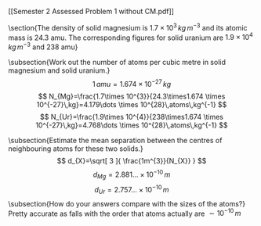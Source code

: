 [[Semester 2 Assessed Problem 1 without CM.pdf]]

\section{The density of solid magnesium is $1.7 × 10^{3}\,kg\,m^{-3}$ and its atomic mass is $24.3$ amu. The corresponding figures for solid uranium are $1.9 × 10^{4}\,kg\,m^{-3}$ and $238$ amu}

\subsection{Work out the number of atoms per cubic metre in solid magnesium and solid uranium.}
$$
1\,amu=1.674 \times 10^{-27}\,kg
$$
$$
N_{Mg}=\frac{1.7\times 10^{3}}{24.3\times1.674 \times 10^{-27}\,kg}=4.179\dots \times 10^{28}\,atoms\,kg^{-1}
$$
$$
N_{Ur}=\frac{1.9\times 10^{4}}{238\times1.674 \times 10^{-27}\,kg}=4.768\dots \times 10^{28}\,atoms\,kg^{-1}
$$

\subsection{Estimate the mean separation between the centres of neighbouring atoms for these two solids.}
$$
d_{X}=\sqrt[ 3 ]{ \frac{1m^{3}}{N_{X}} }
$$
$$
d_{Mg}=2.881\dots \times 10^{-10}\,m
$$
$$
d_{Ur}=2.757\dots \times 10^{-10}\,m
$$
\subsection{How do your answers compare with the sizes of the atoms?}
Pretty accurate as falls with the order that atoms actually are $\sim 10^{-10}\,m$
